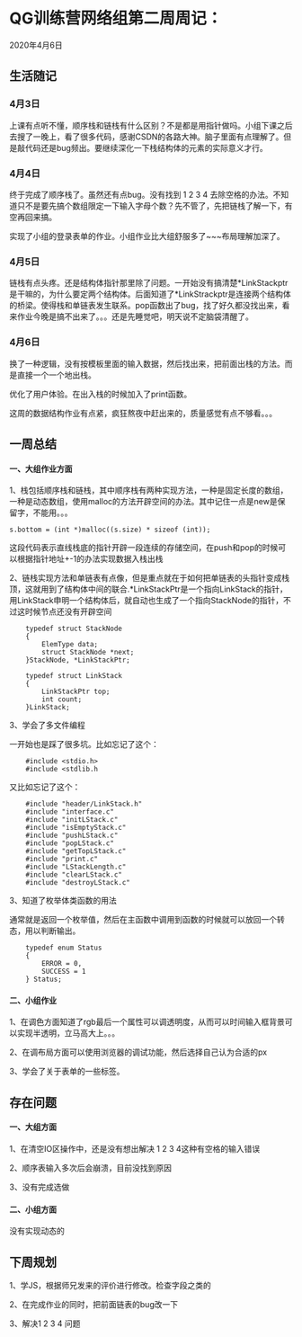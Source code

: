 # QG训练营网络组第二周周记：
2020年4月6日

## 生活随记

### 4月3日

上课有点听不懂，顺序栈和链栈有什么区别？不是都是用指针做吗。小组下课之后去搜了一晚上，看了很多代码，感谢CSDN的各路大神。脑子里面有点理解了。但是敲代码还是bug频出。要继续深化一下栈结构体的元素的实际意义才行。

### 4月4日

终于完成了顺序栈了。虽然还有点bug。没有找到 1 2 3 4 去除空格的办法。不知道只不是要先搞个数组限定一下输入字母个数？先不管了，先把链栈了解一下，有空再回来搞。

实现了小组的登录表单的作业。小组作业比大组舒服多了~~~布局理解加深了。

### 4月5日

链栈有点头疼。还是结构体指针那里除了问题。一开始没有搞清楚\*LinkStackptr是干嘛的，为什么要定两个结构体。后面知道了\*LinkStrackptr是连接两个结构体的桥梁。使得栈和单链表发生联系。pop函数出了bug，找了好久都没找出来，看来作业今晚是搞不出来了。。。还是先睡觉吧，明天说不定脑袋清醒了。

### 4月6日

换了一种逻辑，没有按模板里面的输入数据，然后找出来，把前面出栈的方法。而是直接一个一个地出栈。

优化了用户体验。在出入栈的时候加入了print函数。

这周的数据结构作业有点紧，疯狂熬夜中赶出来的，质量感觉有点不够看。。。

## 一周总结

#### 一、大组作业方面

1、栈包括顺序栈和链栈，其中顺序栈有两种实现方法，一种是固定长度的数组，一种是动态数组，使用malloc的方法开辟空间的办法。其中记住一点是new是保留字，不能用。。。

`s.bottom = (int *)malloc((s.size) * sizeof (int));`

这段代码表示直线栈底的指针开辟一段连续的存储空间，在push和pop的时候可以根据指针地址+-1的办法实现数据入栈出栈

2、链栈实现方法和单链表有点像，但是重点就在于如何把单链表的头指针变成栈顶，这就用到了结构体中间的联合.\*LinkStackPtr是一个指向LinkStack的指针，用LinkStack申明一个结构体后，就自动也生成了一个指向StackNode的指针，不过这时候节点还没有开辟空间

```
	typedef struct StackNode
	{
		ElemType data;
		struct StackNode *next;
	}StackNode, *LinkStackPtr;

	typedef struct LinkStack
	{
  		LinkStackPtr top;
  		int count;
	}LinkStack;
```

3、学会了多文件编程

一开始也是踩了很多坑。比如忘记了这个：

```
	#include <stdio.h>
	#include <stdlib.h

```

又比如忘记了这个：

```
	#include "header/LinkStack.h"
	#include "interface.c"
	#include "initLStack.c"
	#include "isEmptyStack.c"
	#include "pushLStack.c"
	#include "popLStack.c"
	#include "getTopLStack.c"
	#include "print.c"
	#include "LStackLength.c"
	#include "clearLStack.c"
	#include "destroyLStack.c"
```

3、知道了枚举体类函数的用法

通常就是返回一个枚举值，然后在主函数中调用到函数的时候就可以放回一个转态，用以判断输出。

```
	typedef enum Status 
	{
    	ERROR = 0, 
		SUCCESS = 1
	} Status;
```

#### 二、小组作业

1、在调色方面知道了rgb最后一个属性可以调透明度，从而可以时间输入框背景可以实现半透明，立马高大上。。。

2、在调布局方面可以使用浏览器的调试功能，然后选择自己认为合适的px

3、学会了关于表单的一些标签。

## 存在问题

#### 一、大组方面

1、在清空IO区操作中，还是没有想出解决 1 2 3 4这种有空格的输入错误

2、顺序表输入多次后会崩溃，目前没找到原因

3、没有完成选做

#### 二、小组方面

没有实现动态的

## 下周规划

1、学JS，根据师兄发来的评价进行修改。检查字段之类的

2、在完成作业的同时，把前面链表的bug改一下

3、解决1 2 3 4 问题